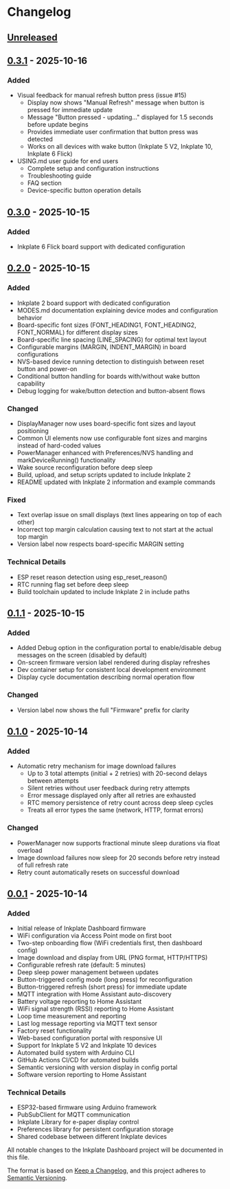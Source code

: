 # Changelog

## [Unreleased]

## [0.3.1] - 2025-10-16

### Added
- Visual feedback for manual refresh button press (issue #15)
  - Display now shows "Manual Refresh" message when button is pressed for immediate update
  - Message "Button pressed - updating..." displayed for 1.5 seconds before update begins
  - Provides immediate user confirmation that button press was detected
  - Works on all devices with wake button (Inkplate 5 V2, Inkplate 10, Inkplate 6 Flick)
- USING.md user guide for end users
  - Complete setup and configuration instructions
  - Troubleshooting guide
  - FAQ section
  - Device-specific button operation details

## [0.3.0] - 2025-10-15

### Added
- Inkplate 6 Flick board support with dedicated configuration

## [0.2.0] - 2025-10-15

### Added
- Inkplate 2 board support with dedicated configuration
- MODES.md documentation explaining device modes and configuration behavior
- Board-specific font sizes (FONT_HEADING1, FONT_HEADING2, FONT_NORMAL) for different display sizes
- Board-specific line spacing (LINE_SPACING) for optimal text layout
- Configurable margins (MARGIN, INDENT_MARGIN) in board configurations
- NVS-based device running detection to distinguish between reset button and power-on
- Conditional button handling for boards with/without wake button capability
- Debug logging for wake/button detection and button-absent flows

### Changed
- DisplayManager now uses board-specific font sizes and layout positioning
- Common UI elements now use configurable font sizes and margins instead of hard-coded values
- PowerManager enhanced with Preferences/NVS handling and markDeviceRunning() functionality
- Wake source reconfiguration before deep sleep
- Build, upload, and setup scripts updated to include Inkplate 2
- README updated with Inkplate 2 information and example commands

### Fixed
- Text overlap issue on small displays (text lines appearing on top of each other)
- Incorrect top margin calculation causing text to not start at the actual top margin
- Version label now respects board-specific MARGIN setting

### Technical Details
- ESP reset reason detection using esp_reset_reason()
- RTC running flag set before deep sleep
- Build toolchain updated to include Inkplate 2 in include paths

## [0.1.1] - 2025-10-15

### Added
- Added Debug option in the configuration portal to enable/disable debug messages on the screen (disabled by default)
- On-screen firmware version label rendered during display refreshes
- Dev container setup for consistent local development environment
- Display cycle documentation describing normal operation flow

### Changed
- Version label now shows the full "Firmware" prefix for clarity

## [0.1.0] - 2025-10-14

### Added
- Automatic retry mechanism for image download failures
  - Up to 3 total attempts (initial + 2 retries) with 20-second delays between attempts
  - Silent retries without user feedback during retry attempts
  - Error message displayed only after all retries are exhausted
  - RTC memory persistence of retry count across deep sleep cycles
  - Treats all error types the same (network, HTTP, format errors)

### Changed
- PowerManager now supports fractional minute sleep durations via float overload
- Image download failures now sleep for 20 seconds before retry instead of full refresh rate
- Retry count automatically resets on successful download

## [0.0.1] - 2025-10-14

### Added
- Initial release of Inkplate Dashboard firmware
- WiFi configuration via Access Point mode on first boot
- Two-step onboarding flow (WiFi credentials first, then dashboard config)
- Image download and display from URL (PNG format, HTTP/HTTPS)
- Configurable refresh rate (default: 5 minutes)
- Deep sleep power management between updates
- Button-triggered config mode (long press) for reconfiguration
- Button-triggered refresh (short press) for immediate update
- MQTT integration with Home Assistant auto-discovery
- Battery voltage reporting to Home Assistant
- WiFi signal strength (RSSI) reporting to Home Assistant
- Loop time measurement and reporting
- Last log message reporting via MQTT text sensor
- Factory reset functionality
- Web-based configuration portal with responsive UI
- Support for Inkplate 5 V2 and Inkplate 10 devices
- Automated build system with Arduino CLI
- GitHub Actions CI/CD for automated builds
- Semantic versioning with version display in config portal
- Software version reporting to Home Assistant

### Technical Details
- ESP32-based firmware using Arduino framework
- PubSubClient for MQTT communication
- Inkplate Library for e-paper display control
- Preferences library for persistent configuration storage
- Shared codebase between different Inkplate devices

[Unreleased]: https://github.com/jantielens/inkplate-dashboard/compare/v0.3.1...HEAD
[0.3.1]: https://github.com/jantielens/inkplate-dashboard/compare/v0.3.0...v0.3.1
[0.3.0]: https://github.com/jantielens/inkplate-dashboard/compare/v0.2.0...v0.3.0
[0.2.0]: https://github.com/jantielens/inkplate-dashboard/compare/v0.1.1...v0.2.0
[0.1.1]: https://github.com/jantielens/inkplate-dashboard/compare/v0.1.0...v0.1.1
[0.1.0]: https://github.com/jantielens/inkplate-dashboard/compare/v0.0.1...v0.1.0
[0.0.1]: https://github.com/jantielens/inkplate-dashboard/releases/tag/v0.0.1

All notable changes to the Inkplate Dashboard project will be documented in this file.

The format is based on [Keep a Changelog](https://keepachangelog.com/en/1.0.0/),
and this project adheres to [Semantic Versioning](https://semver.org/spec/v2.0.0.html).